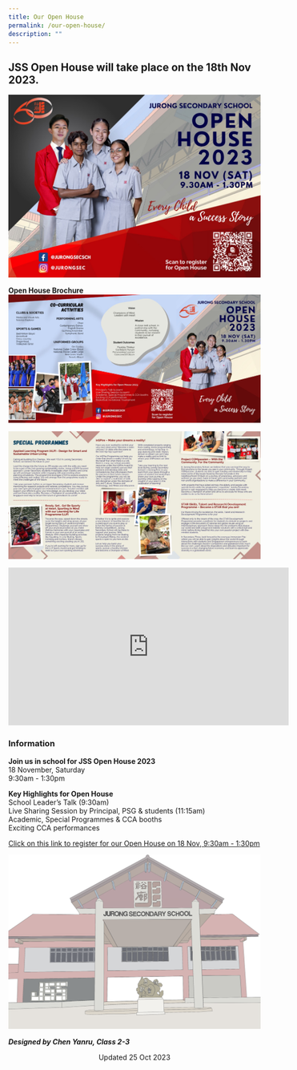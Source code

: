 ```yaml
---
title: Our Open House
permalink: /our-open-house/
description: ""
---
```

## JSS Open House will take place on the 18th Nov 2023.

![JSS Open House 2023_1](/images/jss%20open%20house%202023_1.jpeg)

**Open House Brochure**
![JSS Open House Brochure Page 1](/images/jss%20open%20house%20brochure%201.jpeg)

![JSS Open House Brochure Page 2](/images/jss%20open%20house%20brochure%202.jpeg)



<iframe width="560" height="315" src="https://www.youtube.com/embed/MP1cQUzX8a4?start=3" title="YouTube video player" frameborder="0" allow="accelerometer; autoplay; clipboard-write; encrypted-media; gyroscope; picture-in-picture" allowfullscreen=""></iframe>

### Information

**Join us in school for JSS Open House 2023**  
18 November, Saturday  
9:30am - 1:30pm  
  
**Key Highlights for Open House**  
School Leader’s Talk (9:30am)  
Live Sharing Session by Principal, PSG &amp; students (11:15am)  
Academic, Special Programmes &amp; CCA booths  
Exciting CCA performances  
  

[Click on this link to register for our Open House on 18 Nov, 9:30am - 1:30pm](https://go.gov.sg/jss-openhouse2023-registration)

![](/images/Monochromatic%20painting%20-%20JSS%20School%20Facade%2013%20Apr%202022%20at%201_35%20PM.png)

_**Designed by Chen Yanru, Class 2-3**_

<center> Updated 25 Oct 2023 </center>